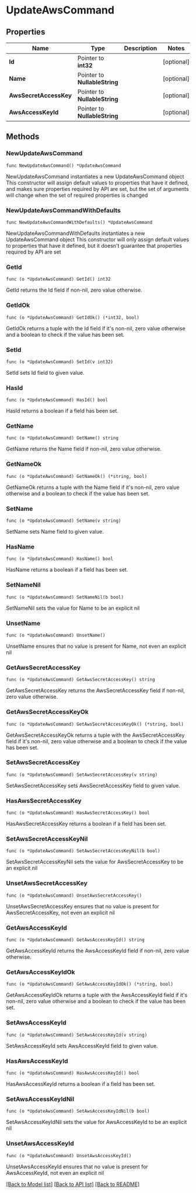 # UpdateAwsCommand

## Properties

Name | Type | Description | Notes
------------ | ------------- | ------------- | -------------
**Id** | Pointer to **int32** |  | [optional] 
**Name** | Pointer to **NullableString** |  | [optional] 
**AwsSecretAccessKey** | Pointer to **NullableString** |  | [optional] 
**AwsAccessKeyId** | Pointer to **NullableString** |  | [optional] 

## Methods

### NewUpdateAwsCommand

`func NewUpdateAwsCommand() *UpdateAwsCommand`

NewUpdateAwsCommand instantiates a new UpdateAwsCommand object
This constructor will assign default values to properties that have it defined,
and makes sure properties required by API are set, but the set of arguments
will change when the set of required properties is changed

### NewUpdateAwsCommandWithDefaults

`func NewUpdateAwsCommandWithDefaults() *UpdateAwsCommand`

NewUpdateAwsCommandWithDefaults instantiates a new UpdateAwsCommand object
This constructor will only assign default values to properties that have it defined,
but it doesn't guarantee that properties required by API are set

### GetId

`func (o *UpdateAwsCommand) GetId() int32`

GetId returns the Id field if non-nil, zero value otherwise.

### GetIdOk

`func (o *UpdateAwsCommand) GetIdOk() (*int32, bool)`

GetIdOk returns a tuple with the Id field if it's non-nil, zero value otherwise
and a boolean to check if the value has been set.

### SetId

`func (o *UpdateAwsCommand) SetId(v int32)`

SetId sets Id field to given value.

### HasId

`func (o *UpdateAwsCommand) HasId() bool`

HasId returns a boolean if a field has been set.

### GetName

`func (o *UpdateAwsCommand) GetName() string`

GetName returns the Name field if non-nil, zero value otherwise.

### GetNameOk

`func (o *UpdateAwsCommand) GetNameOk() (*string, bool)`

GetNameOk returns a tuple with the Name field if it's non-nil, zero value otherwise
and a boolean to check if the value has been set.

### SetName

`func (o *UpdateAwsCommand) SetName(v string)`

SetName sets Name field to given value.

### HasName

`func (o *UpdateAwsCommand) HasName() bool`

HasName returns a boolean if a field has been set.

### SetNameNil

`func (o *UpdateAwsCommand) SetNameNil(b bool)`

 SetNameNil sets the value for Name to be an explicit nil

### UnsetName
`func (o *UpdateAwsCommand) UnsetName()`

UnsetName ensures that no value is present for Name, not even an explicit nil
### GetAwsSecretAccessKey

`func (o *UpdateAwsCommand) GetAwsSecretAccessKey() string`

GetAwsSecretAccessKey returns the AwsSecretAccessKey field if non-nil, zero value otherwise.

### GetAwsSecretAccessKeyOk

`func (o *UpdateAwsCommand) GetAwsSecretAccessKeyOk() (*string, bool)`

GetAwsSecretAccessKeyOk returns a tuple with the AwsSecretAccessKey field if it's non-nil, zero value otherwise
and a boolean to check if the value has been set.

### SetAwsSecretAccessKey

`func (o *UpdateAwsCommand) SetAwsSecretAccessKey(v string)`

SetAwsSecretAccessKey sets AwsSecretAccessKey field to given value.

### HasAwsSecretAccessKey

`func (o *UpdateAwsCommand) HasAwsSecretAccessKey() bool`

HasAwsSecretAccessKey returns a boolean if a field has been set.

### SetAwsSecretAccessKeyNil

`func (o *UpdateAwsCommand) SetAwsSecretAccessKeyNil(b bool)`

 SetAwsSecretAccessKeyNil sets the value for AwsSecretAccessKey to be an explicit nil

### UnsetAwsSecretAccessKey
`func (o *UpdateAwsCommand) UnsetAwsSecretAccessKey()`

UnsetAwsSecretAccessKey ensures that no value is present for AwsSecretAccessKey, not even an explicit nil
### GetAwsAccessKeyId

`func (o *UpdateAwsCommand) GetAwsAccessKeyId() string`

GetAwsAccessKeyId returns the AwsAccessKeyId field if non-nil, zero value otherwise.

### GetAwsAccessKeyIdOk

`func (o *UpdateAwsCommand) GetAwsAccessKeyIdOk() (*string, bool)`

GetAwsAccessKeyIdOk returns a tuple with the AwsAccessKeyId field if it's non-nil, zero value otherwise
and a boolean to check if the value has been set.

### SetAwsAccessKeyId

`func (o *UpdateAwsCommand) SetAwsAccessKeyId(v string)`

SetAwsAccessKeyId sets AwsAccessKeyId field to given value.

### HasAwsAccessKeyId

`func (o *UpdateAwsCommand) HasAwsAccessKeyId() bool`

HasAwsAccessKeyId returns a boolean if a field has been set.

### SetAwsAccessKeyIdNil

`func (o *UpdateAwsCommand) SetAwsAccessKeyIdNil(b bool)`

 SetAwsAccessKeyIdNil sets the value for AwsAccessKeyId to be an explicit nil

### UnsetAwsAccessKeyId
`func (o *UpdateAwsCommand) UnsetAwsAccessKeyId()`

UnsetAwsAccessKeyId ensures that no value is present for AwsAccessKeyId, not even an explicit nil

[[Back to Model list]](../README.md#documentation-for-models) [[Back to API list]](../README.md#documentation-for-api-endpoints) [[Back to README]](../README.md)


